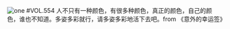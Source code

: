 ![one](http://image.wufazhuce.com/FpaO3rut-cMdqd-pbXxM4HOnSkvl)
#VOL.554
人不只有一种颜色，有很多种颜色，真正的颜色，自己的颜色，谁也不知道。多姿多彩就行，请多姿多彩地活下去吧。from 《意外的幸运签》